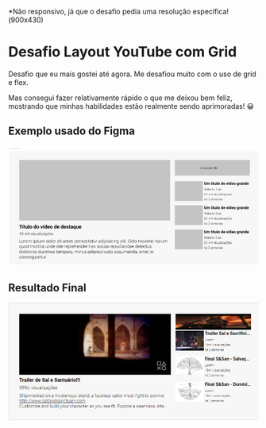 *Não responsivo, já que o desafio pedia uma resolução específica!(900x430)

# Desafio Layout YouTube com Grid

Desafio que eu mais gostei até agora. Me desafiou muito com o uso de grid e flex.

Mas consegui fazer relativamente rápido o que me deixou bem feliz, mostrando que minhas habilidades estão realmente sendo aprimoradas! 😀

## Exemplo usado do Figma

<img src="design/Screenshot_12.png"></img>

## Resultado Final

<img src="design/Screenshot_13.png"></img>
